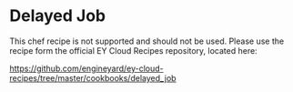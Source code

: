 # Delayed Job

This chef recipe is not supported and should not be used. Please use the recipe form the official EY Cloud Recipes repository, located here:

https://github.com/engineyard/ey-cloud-recipes/tree/master/cookbooks/delayed_job